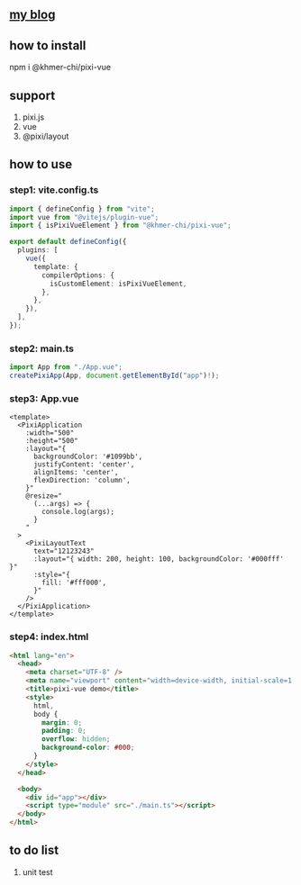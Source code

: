 ## [my blog](https://taiwan.im/article/release-open-source-pixi-vue.html)

## how to install

npm i @khmer-chi/pixi-vue

## support

1. pixi.js
2. vue
3. @pixi/layout

## how to use

### step1: vite.config.ts

```ts
import { defineConfig } from "vite";
import vue from "@vitejs/plugin-vue";
import { isPixiVueElement } from "@khmer-chi/pixi-vue";

export default defineConfig({
  plugins: [
    vue({
      template: {
        compilerOptions: {
          isCustomElement: isPixiVueElement,
        },
      },
    }),
  ],
});
```

### step2: main.ts

```ts
import App from "./App.vue";
createPixiApp(App, document.getElementById("app")!);
```

### step3: App.vue

```vue
<template>
  <PixiApplication
    :width="500"
    :height="500"
    :layout="{
      backgroundColor: '#1099bb',
      justifyContent: 'center',
      alignItems: 'center',
      flexDirection: 'column',
    }"
    @resize="
      (...args) => {
        console.log(args);
      }
    "
  >
    <PixiLayoutText
      text="12123243"
      :layout="{ width: 200, height: 100, backgroundColor: '#000fff' }"
      :style="{
        fill: '#fff000',
      }"
    />
  </PixiApplication>
</template>
```

### step4: index.html

```html
<html lang="en">
  <head>
    <meta charset="UTF-8" />
    <meta name="viewport" content="width=device-width, initial-scale=1.0" />
    <title>pixi-vue demo</title>
    <style>
      html,
      body {
        margin: 0;
        padding: 0;
        overflow: hidden;
        background-color: #000;
      }
    </style>
  </head>

  <body>
    <div id="app"></div>
    <script type="module" src="./main.ts"></script>
  </body>
</html>
```

## to do list

1. unit test
